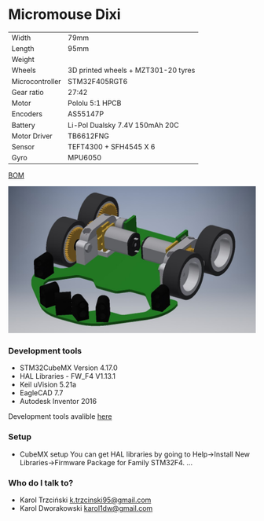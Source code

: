 # Micromouse Dixi #
	
|  |  |
| ----- | ----- |
| Width   | 79mm  |
| Length  | 95mm  |
| Weight  |   |
| Wheels  | 3D printed wheels + MZT301-20 tyres  |
| Microcontroller  | STM32F405RGT6  |
| Gear ratio  | 27:42  |
| Motor  | Pololu 5:1 HPCB  |
| Encoders  | AS55147P  |
| Battery  | Li-Pol Dualsky 7.4V 150mAh 20C  |
| Motor Driver  | TB6612FNG  |
| Sensor | TEFT4300 + SFH4545 X 6  |
| Gyro | MPU6050  |

[BOM](https://docs.google.com/spreadsheets/d/1-OBliDhJaHepW5BqGZAOIfc_tJH4ITr39Bejxq-Zry4/edit?usp=sharing)

![Dixi](https://github.com/KaDw/MicromouseDixi/blob/hardware_devel/hardware/dixi.jpg)

### Development tools ###

* STM32CubeMX Version 4.17.0
* HAL Libraries - FW_F4 V1.13.1
* Keil uVision 5.21a
* EagleCAD 7.7
* Autodesk Inventor 2016

Development tools avalible [here](https://drive.google.com/open?id=0B6SlddUSFtelRTBFR0EwWk1qT1k)

### Setup ###

* CubeMX setup
You can get HAL libraries by going to Help->Install New Libraries->Firmware Package for Family STM32F4.
...

### Who do I talk to? ###

* Karol Trzciński k.trzcinski95@gmail.com
* Karol Dworakowski karol1dw@gmail.com
